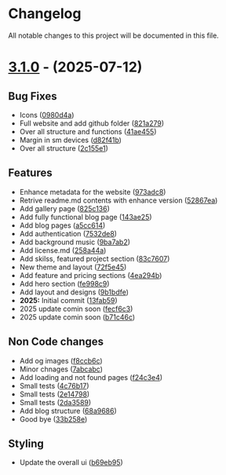 # Changelog

All notable changes to this project will be documented in this file.

# [3.1.0](https://github.com/nsgpriyanshu/nsgpriyanshu.github.io/compare/2.2.1...3.1.0) - (2025-07-12)

## Bug Fixes

- Icons ([0980d4a](https://github.com/nsgpriyanshu/nsgpriyanshu.github.io/commit/0980d4abf9b3c36dd1810c7ac3cc79a390e2b5a0))
- Full website and add github folder ([821a279](https://github.com/nsgpriyanshu/nsgpriyanshu.github.io/commit/821a2799236987690ffbea46564740f5cb821560))
- Over all structure and functions ([41ae455](https://github.com/nsgpriyanshu/nsgpriyanshu.github.io/commit/41ae455cf976f8d4a0da32f9c53fde49e919b8b8))
- Margin in sm devices ([d82f41b](https://github.com/nsgpriyanshu/nsgpriyanshu.github.io/commit/d82f41bc55e866ff0502833f5554e13ecf87f804))
- Over all structure ([2c155e1](https://github.com/nsgpriyanshu/nsgpriyanshu.github.io/commit/2c155e1f0db6524541f9feb76d2d93404bff6cdb))

## Features

- Enhance metadata for the website ([973adc8](https://github.com/nsgpriyanshu/nsgpriyanshu.github.io/commit/973adc81e9aff555a8c9270f9551c2ba0f80af9d))
- Retrive readme.md contents with enhance version ([52867ea](https://github.com/nsgpriyanshu/nsgpriyanshu.github.io/commit/52867eae87ea361d98f36001d1998bf1c0e94183))
- Add gallery page ([825c136](https://github.com/nsgpriyanshu/nsgpriyanshu.github.io/commit/825c1367d2ae7e55c5e93e88c87caa882ae0cc7e))
- Add fully functional blog page ([143ae25](https://github.com/nsgpriyanshu/nsgpriyanshu.github.io/commit/143ae252880160907d1f5104163d3ce690be5e7b))
- Add blog pages ([a5cc614](https://github.com/nsgpriyanshu/nsgpriyanshu.github.io/commit/a5cc614c2b8dcbfc52c8bce83e411c1670f02bb5))
- Add authentication ([7532de8](https://github.com/nsgpriyanshu/nsgpriyanshu.github.io/commit/7532de86a65b5e1417fecad2db6aa5d3aade2650))
- Add background music ([9ba7ab2](https://github.com/nsgpriyanshu/nsgpriyanshu.github.io/commit/9ba7ab25d4f824700989b49d473f8c240fc55263))
- Add license.md ([258a44a](https://github.com/nsgpriyanshu/nsgpriyanshu.github.io/commit/258a44a64015f7c09787ca02877297f214295743))
- Add skilss, featured project section ([83c7607](https://github.com/nsgpriyanshu/nsgpriyanshu.github.io/commit/83c760749d062315e84441ebb6bf3c674033c7d9))
- New theme and layout ([72f5e45](https://github.com/nsgpriyanshu/nsgpriyanshu.github.io/commit/72f5e45c49376adfb8f6982f8fd51157f6c6308e))
- Add feature and pricing sections ([4ea294b](https://github.com/nsgpriyanshu/nsgpriyanshu.github.io/commit/4ea294b20dfc90ecc1dd190b60a73d3823f98b96))
- Add hero section ([fe998c9](https://github.com/nsgpriyanshu/nsgpriyanshu.github.io/commit/fe998c9c9b04f365d7fb1edb138d3abfc36bb4a9))
- Add layout and designs ([9b1bdfe](https://github.com/nsgpriyanshu/nsgpriyanshu.github.io/commit/9b1bdfe76ca1917f82ac2972211e3a4b9677e674))
- **2025:** Initial commit ([13fab59](https://github.com/nsgpriyanshu/nsgpriyanshu.github.io/commit/13fab598b02e690a4e787d27a474a6415eb5fec0))
- 2025 update comin soon ([fecf6c3](https://github.com/nsgpriyanshu/nsgpriyanshu.github.io/commit/fecf6c35572553b8243461ee6dad5a778d844c9b))
- 2025 update comin soon ([b71c46c](https://github.com/nsgpriyanshu/nsgpriyanshu.github.io/commit/b71c46cdeb5edfcc8ad5708a929a18c1df59f1b2))

## Non Code changes

- Add og images ([f8ccb6c](https://github.com/nsgpriyanshu/nsgpriyanshu.github.io/commit/f8ccb6cf59ba8fba07621bf8a7bc69942d759b0b))
- Minor chnages ([7abcabc](https://github.com/nsgpriyanshu/nsgpriyanshu.github.io/commit/7abcabc66ad3637d9682759d386e3518b6eb4da2))
- Add loading and not found pages ([f24c3e4](https://github.com/nsgpriyanshu/nsgpriyanshu.github.io/commit/f24c3e4885b4aaf67b6da60f0a2f29e8463df050))
- Small tests ([4c76b17](https://github.com/nsgpriyanshu/nsgpriyanshu.github.io/commit/4c76b17ca5df2e7a7298fb8014ad4634a0825606))
- Small tests ([2e14798](https://github.com/nsgpriyanshu/nsgpriyanshu.github.io/commit/2e14798e92e1fa68786b1fa7a823ec478c9676e4))
- Small tests ([2da3589](https://github.com/nsgpriyanshu/nsgpriyanshu.github.io/commit/2da35894ff9083e2a86a1637a1e4e286eb635fc4))
- Add blog structure ([68a9686](https://github.com/nsgpriyanshu/nsgpriyanshu.github.io/commit/68a96865ce7131e1c28883b1b60dc1e356bb6e23))
- Good bye ([33b258e](https://github.com/nsgpriyanshu/nsgpriyanshu.github.io/commit/33b258e613dc28c4229ea902fc121bf33be0f2d3))

## Styling

- Update the overall ui ([b69eb95](https://github.com/nsgpriyanshu/nsgpriyanshu.github.io/commit/b69eb95312cdd84883ecdc34739f725a0d342c63))

